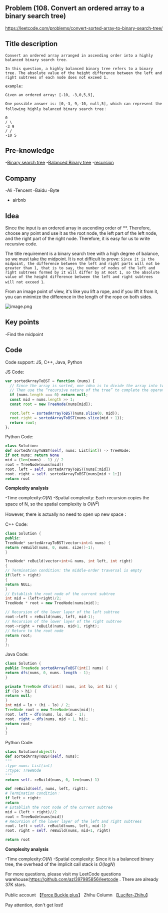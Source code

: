## Problem (108. Convert an ordered array to a binary search tree)

https://leetcode.com/problems/convert-sorted-array-to-binary-search-tree/

## Title description

```
Convert an ordered array arranged in ascending order into a highly balanced binary search tree.

In this question, a highly balanced binary tree refers to a binary tree. The absolute value of the height difference between the left and right subtrees of each node does not exceed 1.

example:

Given an ordered array: [-10, -3,0,5,9],

One possible answer is: [0,-3, 9,-10, null,5], which can represent the following highly balanced binary search tree：

0
/ \
-3 9
/ /
-10 5

```

## Pre-knowledge

-[Binary search tree](https://github.com/azl397985856/leetcode/blob/master/thinkings/basic-data-structure.md) -[Balanced Binary tree](https://github.com/azl397985856/leetcode/blob/master/thinkings/basic-data-structure.md) -[recursion](https://github.com/azl397985856/leetcode/blob/master/thinkings/dynamic-programming.md)

## Company

-Ali -Tencent -Baidu -Byte

- airbnb

## Idea

Since the input is an ordered array in ascending order of \*\*. Therefore, choose any point and use it as the root node, the left part of the left node, and the right part of the right node. Therefore, it is easy for us to write recursive code.

The title requirement is a binary search tree with a high degree of balance, so we must take the midpoint. It is not difficult to prove: `Since it is the midpoint, the difference between the left and right parts will not be greater than 1, that is to say, the number of nodes of the left and right subtrees formed by it will differ by at most 1, so the absolute value of the height difference between the left and right subtrees will not exceed 1`.

From an image point of view, it's like you lift a rope, and if you lift it from it, you can minimize the difference in the length of the rope on both sides.

![image.png](https://p.ipic.vip/bxzaf0.jpg)

## Key points

-Find the midpoint

## Code

Code support: JS, C++, Java, Python

JS Code:

```js
var sortedArrayToBST = function (nums) {
  // Since the array is sorted, one idea is to divide the array into two halves, one half is the left subtree and the other half is the right subtree
  // Then use the “recursive nature of the tree” to complete the operation recursively.
  if (nums.length === 0) return null;
  const mid = nums.length >> 1;
  const root = new TreeNode(nums[mid]);

  root.left = sortedArrayToBST(nums.slice(0, mid));
  root.right = sortedArrayToBST(nums.slice(mid + 1));
  return root;
};
```

Python Code:

```py
class Solution:
def sortedArrayToBST(self, nums: List[int]) -> TreeNode:
if not nums: return None
mid = (len(nums) - 1) // 2
root = TreeNode(nums[mid])
root. left = self. sortedArrayToBST(nums[:mid])
root. right = self. sortedArrayToBST(nums[mid + 1:])
return root
```

**Complexity analysis**

-Time complexity:$O(N)$ -Spatial complexity: Each recursion copies the space of N, so the spatial complexity is $O(N^2)$

However, there is actually no need to open up new space：

C++ Code:

```c++
class Solution {
public:
TreeNode* sortedArrayToBST(vector<int>& nums) {
return reBuild(nums, 0, nums. size()-1);
}

TreeNode* reBuild(vector<int>& nums, int left, int right)
{
// Termination condition: the middle-order traversal is empty
if(left > right)
{
return NULL;
}
// Establish the root node of the current subtree
int mid = (left+right)/2;
TreeNode * root = new TreeNode(nums[mid]);

// Recursion of the lower layer of the left subtree
root->left = reBuild(nums, left, mid-1);
// Recursion of the lower layer of the right subtree
root->right = reBuild(nums, mid+1, right);
// Return to the root node
return root;
}
};
```

Java Code:

```java
class Solution {
public TreeNode sortedArrayToBST(int[] nums) {
return dfs(nums, 0, nums. length - 1);
}

private TreeNode dfs(int[] nums, int lo, int hi) {
if (lo > hi) {
return null;
}
int mid = lo + (hi - lo) / 2;
TreeNode root = new TreeNode(nums[mid]);
root. left = dfs(nums, lo, mid - 1);
root. right = dfs(nums, mid + 1, hi);
return root;
}
}

```

Python Code:

```python
class Solution(object):
def sortedArrayToBST(self, nums):
"""
:type nums: List[int]
:rtype: TreeNode
"""
return self. reBuild(nums, 0, len(nums)-1)

def reBuild(self, nums, left, right):
# Termination condition：
if left > right:
return
# Establish the root node of the current subtree
mid = (left + right)//2
root = TreeNode(nums[mid])
# Recursion of the lower layer of the left and right subtrees
root. left = self. reBuild(nums, left, mid-1)
root. right = self. reBuild(nums, mid+1, right)

return root
```

**Complexity analysis**

-Time complexity:$O(N)$ -Spatial complexity: Since it is a balanced binary tree, the overhead of the implicit call stack is $O(logN)$

For more questions, please visit my LeetCode questions warehouse:https://github.com/azl397985856/leetcode . There are already 37K stars.

Public account 【[Force Buckle plus](https://p.ipic.vip/h9nm77.jpg)】 Zhihu Column 【[Lucifer-Zhihu](https://www.zhihu.com/people/lu-xiao-13-70)】

Pay attention, don't get lost!
